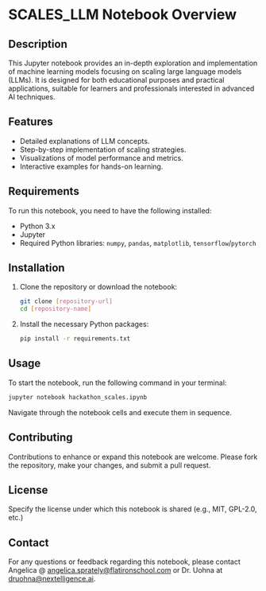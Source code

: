# SCALES_LLM Notebook Overview

## Description
This Jupyter notebook provides an in-depth exploration and implementation of machine learning models focusing on scaling large language models (LLMs). It is designed for both educational purposes and practical applications, suitable for learners and professionals interested in advanced AI techniques.

## Features
- Detailed explanations of LLM concepts.
- Step-by-step implementation of scaling strategies.
- Visualizations of model performance and metrics.
- Interactive examples for hands-on learning.

## Requirements
To run this notebook, you need to have the following installed:
- Python 3.x
- Jupyter
- Required Python libraries: `numpy`, `pandas`, `matplotlib`, `tensorflow`/`pytorch`

## Installation
1. Clone the repository or download the notebook:
   ```bash
   git clone [repository-url]
   cd [repository-name]
   ```
2. Install the necessary Python packages:
   ```bash
   pip install -r requirements.txt
   ```

## Usage
To start the notebook, run the following command in your terminal:
```bash
jupyter notebook hackathon_scales.ipynb
```
Navigate through the notebook cells and execute them in sequence.

## Contributing
Contributions to enhance or expand this notebook are welcome. Please fork the repository, make your changes, and submit a pull request.

## License
Specify the license under which this notebook is shared (e.g., MIT, GPL-2.0, etc.)

## Contact
For any questions or feedback regarding this notebook, please contact Angelica @ angelica.sprately@flatironschool.com or Dr. Uohna at druohna@nextelligence.ai.
